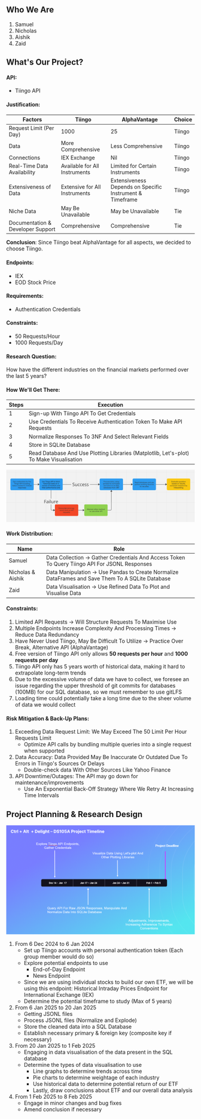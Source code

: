 ## Who We Are
1. Samuel
2. Nicholas
3. Aishik
4. Zaid

## What's Our Project?

#### API:
- Tiingo API

#### Justification: 
| Factors | Tiingo | AlphaVantage | Choice |
|----------|--------|--------------|--------|
| Request Limit (Per Day) | 1000 | 25 | Tiingo |
| Data | More Comprehensive | Less Comprehensive | Tiingo |
| Connections | IEX Exchange | Nil | Tiingo |
| Real-Time Data Availability | Available for All Instruments | Limited for Certain Instruments | Tiingo |
| Extensiveness of Data | Extensive for All Instruments | Extensiveness Depends on Specific Instrument & Timeframe | Tiingo |
| Niche Data | May Be Unavailable | May be Unavailable | Tie |
| Documentation & Developer Support | Comprehensive | Comprehensive | Tie |

**Conclusion**: Since Tiingo beat AlphaVantage for all aspects, we decided to choose Tiingo.

#### Endpoints: 
- IEX
- EOD Stock Price

#### Requirements: 
- Authentication Credentials

#### Constraints: 
- 50 Requests/Hour
- 1000 Requests/Day

#### Research Question:
How have the different industries on the financial markets performed over the last 5 years?

#### How We'll Get There:
| Steps | Execution |
|-------|-----------|
| 1 | Sign-up With Tiingo API To Get Credentials |
| 2 | Use Credentials To Receive Authentication Token To Make API Requests |
| 3 | Normalize Responses To 3NF And Select Relevant Fields |
| 4 | Store in SQLite Database |
| 5 | Read Database And Use Plotting Libraries (Matplotlib, Let's-plot) To Make Visualisation |

![Project Flowchart](project_flowchart.png)

#### Work Distribution:
| Name | Role |
|------|------|
| Samuel | Data Collection -> Gather Credentials And Access Token To Query Tiingo API For JSONL Responses |
| Nicholas & Aishik | Data Manipulation -> Use Pandas to Create Normalize DataFrames and Save Them To A SQLite Database |
| Zaid | Data Visualisation -> Use Refined Data To Plot and Visualise Data |

#### Constraints:
1. Limited API Requests -> Will Structure Requests To Maximise Use 
2. Multiple Endpoints Increase Complexity And Processing Times -> Reduce Data Redundancy 
3. Have Never Used Tiingo, May Be Difficult To Utilize -> Practice Over Break, Alternative API (AlphaVantage)
4. Free version of Tiingo API only allows **50 requests per hour** and **1000 requests per day**
5. Tiingo API only has 5 years worth of historical data, making it hard to extrapolate long-term trends 
6. Due to the excessive volume of data we have to collect, we foresee an issue regarding the upper threshold of git commits for databases (100MB) for our SQL database, so we must remember to use gitLFS
7. Loading time could potentially take a long time due to the sheer volume of data we would collect

#### Risk Mitigation & Back-Up Plans:
1. Exceeding Data Request Limit: We May Exceed The 50 Limit Per Hour Requests Limit
    - Optimize API calls by bundling multiple queries into a single request when supported
2. Data Accuracy: Data Provided May Be Inaccurate Or Outdated Due To Errors in Tiingo's Sources Or Delays
    - Double-check data With Other Sources Like Yahoo Finance
3. API Downtime/Outages: The API may go down for maintenance/improvements
    - Use An Exponential Back-Off Strategy Where We Retry At Increasing Time Intervals

## Project Planning & Research Design

![Project Timeline](project_timeline.png)

1. From 6 Dec 2024 to 6 Jan 2024
    - Set up Tiingo accounts with personal authentication token (Each group member would do so)
    - Explore potential endpoints to use
        - End-of-Day Endpoint
        - News Endpoint
    - Since we are using individual stocks to build our own ETF, we will be using this endpoint: Historical Intraday Prices Endpoint for International Exchange (IEX)
    - Determine the potential timeframe to study (Max of 5 years)
2. From 6 Jan 2025 to 20 Jan 2025
    - Getting JSONL files
    - Process JSONL files (Normalize and Explode)
    - Store the cleaned data into a SQL Database
    - Establish necessary primary & foreign key (composite key if necessary)
3. From 20 Jan 2025 to 1 Feb 2025
    - Engaging in data visualisation of the data present in the SQL database
    - Determine the types of data visualisation to use
        - Line graphs to determine trends across time
        - Pie charts to determine weightage of each industry
        - Use historical data to determine potential return of our ETF
        - Lastly, draw conclusions about ETF and our overall data analysis
4. From 1 Feb 2025 to 8 Feb 2025
    - Engage in minor changes and bug fixes
    - Amend conclusion if necessary

